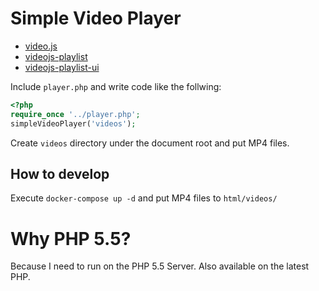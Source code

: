 # Simple Video Player

- [video.js](https://videojs.com/)
- [videojs-playlist](https://github.com/videojs/videojs-playlist)
- [videojs-playlist-ui](https://github.com/videojs/videojs-playlist-ui)

Include `player.php` and write code like the follwing:

```php
<?php
require_once '../player.php';
simpleVideoPlayer('videos');
```

Create `videos` directory under the document root and put MP4 files.

## How to develop

Execute `docker-compose up -d` and put MP4 files to `html/videos/`

# Why PHP 5.5?

Because I need to run on the PHP 5.5 Server.
Also available on the latest PHP.
